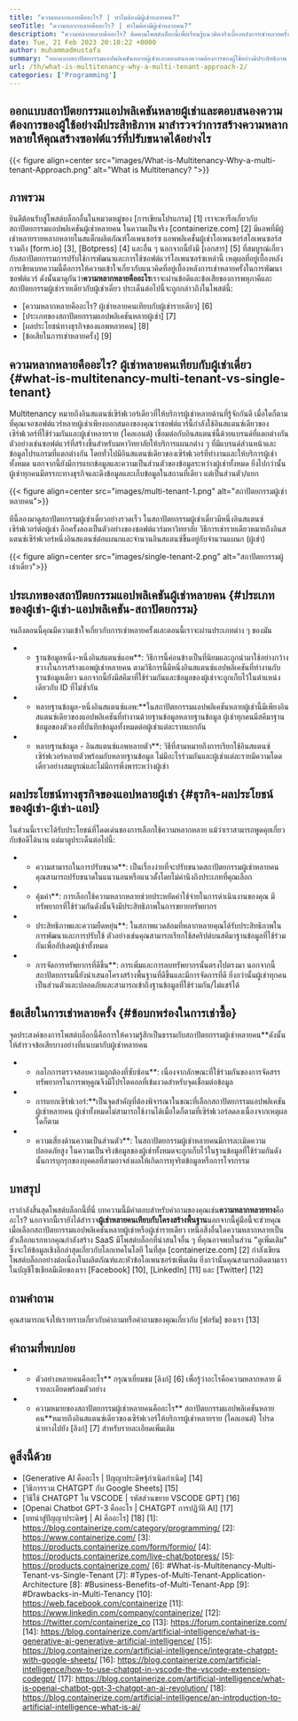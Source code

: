 ```yaml
---
title: "ความหลากหลายคืออะไร? | ทำไมต้องมีผู้เช่าหลายคน?" 
seoTitle: "ความหลากหลายคืออะไร? | ทำไมต้องมีผู้เช่าหลายคน?" 
description: "ความหลากหลายคืออะไร? ติดตามโพสต์บล็อกนี้เพื่อเรียนรู้แนวคิดจริงเบื้องหลังการเช่าหลายครั้งและเริ่มสร้างแอปพลิเคชันผู้เช่าที่ปรับขนาดได้" 
date: Tue, 21 Feb 2023 20:10:22 +0000
author: muhammadmustafa
summary: "ออกแบบสถาปัตยกรรมแอปพลิเคชันหลายผู้เช่าและตอบสนองความต้องการของผู้ใช้อย่างมีประสิทธิภาพ มาสำรวจว่าการสร้างความหลากหลายให้คุณสร้างซอฟต์แวร์ที่ปรับขนาดได้อย่างไร" 
url: /th/what-is-multitenancy-why-a-multi-tenant-approach-2/
categories: ['Programming']
---
```


## ออกแบบสถาปัตยกรรมแอปพลิเคชันหลายผู้เช่าและตอบสนองความต้องการของผู้ใช้อย่างมีประสิทธิภาพ มาสำรวจว่าการสร้างความหลากหลายให้คุณสร้างซอฟต์แวร์ที่ปรับขนาดได้อย่างไร

{{< figure align=center src="images/What-is-Multitenancy-Why-a-multi-tenant-Approach.png" alt="What is Multitenancy? ">}}


## ภาพรวม
ยินดีต้อนรับสู่โพสต์บล็อกอื่นในหมวดหมู่ของ [การเขียนโปรแกรม] [1] เราจะหารือเกี่ยวกับสถาปัตยกรรมแอปพลิเคชันผู้เช่าหลายคน ในความเป็นจริง [containerize.com] [2] มีแอพที่มีผู้เช่าหลายรายหลากหลายในสแต็กผลิตภัณฑ์โอเพนซอร์ซ แอพพลิเคชั่นผู้เช่าโอเพนซอร์สโอเพนซอร์สรวมถึง [form.io] [3], [Botpress] [4] และอื่น ๆ นอกจากนี้ยังมี [เอกสาร] [5] ที่สมบูรณ์เกี่ยวกับสถาปัตยกรรมการปรับใช้การพัฒนาและการใช้ซอฟต์แวร์โอเพนซอร์ซเหล่านี้ เหตุผลที่อยู่เบื้องหลังการเขียนบทความนี้คือการให้ความเข้าใจเกี่ยวกับแนวคิดที่อยู่เบื้องหลังการเช่าหลายครั้งในการพัฒนาซอฟต์แวร์ ดังนั้นมาดูกันว่า**ความหลากหลายคืออะไร**เราจะผ่านข้อดีและข้อเสียของการพหุภาคีและสถาปัตยกรรมผู้เช่ารายเดียวกับผู้เช่าเดี่ยว
ประเด็นต่อไปนี้จะถูกกล่าวถึงในโพสต์นี้:
  * [ความหลากหลายคืออะไร? ผู้เช่าหลายคนเทียบกับผู้เช่ารายเดียว] [6]
  * [ประเภทของสถาปัตยกรรมแอปพลิเคชันหลายผู้เช่า] [7]
  * [ผลประโยชน์ทางธุรกิจของแอพหลายคน] [8]
  * [ข้อเสียในการเช่าหลายครั้ง] [9]

## ความหลากหลายคืออะไร? ผู้เช่าหลายคนเทียบกับผู้เช่าเดี่ยว {#what-is-multitenancy-multi-tenant-vs-single-tenant}
Multitenancy หมายถึงอินสแตนซ์เซิร์ฟเวอร์เดียวที่ให้บริการผู้เช่าหลายด้านที่รู้จักกันดี เมื่อใดก็ตามที่คุณเจอซอฟต์แวร์หลายผู้เช่าเพียงบอกสมองของคุณว่าซอฟต์แวร์นี้กำลังใช้อินสแตนซ์เดียวของเซิร์ฟเวอร์ที่ใช้ร่วมกันและผู้เช่าหลายราย (ไคลเอนต์) เชื่อมต่อกับอินสแตนซ์นี้ด้วยแบรนด์ที่แตกต่างกัน
ตัวอย่างเช่นซอฟต์แวร์ที่สร้างขึ้นสำหรับมหาวิทยาลัยให้บริการแผนกต่าง ๆ ที่มีแบรนด์ส่วนหน้าและข้อมูลโปรแกรมที่แตกต่างกัน โดยทั่วไปมีอินสแตนซ์เดียวของเซิร์ฟเวอร์ที่ทำงานและให้บริการผู้เช่าทั้งหมด นอกจากนี้ยังมีการแยกข้อมูลและความเป็นส่วนตัวของข้อมูลระหว่างผู้เช่าทั้งหมด ยิ่งไปกว่านั้นผู้เช่าทุกคนมีตรรกะทางธุรกิจและดึงข้อมูลและเก็บข้อมูลในสถานที่เดียว แต่เป็นส่วนตัว/แยก

{{< figure align=center src="images/multi-tenant-1.png" alt="สถาปัตยกรรมผู้เช่าหลายคน">}}

ทีนี้ลองมาดูสถาปัตยกรรมผู้เช่าเดี่ยวอย่างรวดเร็ว ในสถาปัตยกรรมผู้เช่าเดี่ยวมีหนึ่งอินสแตนซ์เซิร์ฟเวอร์ต่อผู้เช่า อีกครั้งลองเป็นตัวอย่างของซอฟต์แวร์มหาวิทยาลัย วิธีการเช่ารายเดียวหมายถึงอินสแตนซ์เซิร์ฟเวอร์หนึ่งอินสแตนซ์ต่อแผนกและจำนวนอินสแตนซ์ขึ้นอยู่กับจำนวนแผนก (ผู้เช่า)

{{< figure align=center src="images/single-tenant-2.png" alt="สถาปัตยกรรมผู้เช่าเดี่ยว">}}


## ประเภทของสถาปัตยกรรมแอปพลิเคชันผู้เช่าหลายคน {#ประเภทของผู้เช่า-ผู้เช่า-แอปพลิเคชัน-สถาปัตยกรรม}
จนถึงตอนนี้คุณมีความเข้าใจเกี่ยวกับการเช่าหลายครั้งและตอนนี้เราจะผ่านประเภทต่าง ๆ ของมัน
* * ฐานข้อมูลหนึ่ง-หนึ่งอินสแตนซ์แอพ**: วิธีการนี้ค่อนข้างเป็นที่นิยมและถูกนำมาใช้อย่างกว้างขวางในการสร้างแอพผู้เช่าหลายคน ตามวิธีการนี้มีหนึ่งอินสแตนซ์แอปพลิเคชันที่ทำงานกับฐานข้อมูลเดียว นอกจากนี้ยังมีสคีมาที่ใช้ร่วมกันและข้อมูลของผู้เช่าจะถูกเก็บไว้ในตำแหน่งเดียวกับ ID ที่ไม่ซ้ำกัน
* * หลายฐานข้อมูล-หนึ่งอินสแตนซ์แอพ:**ในสถาปัตยกรรมแอปพลิเคชันหลายผู้เช่านี้มีเพียงอินสแตนซ์เดียวของแอปพลิเคชันที่ทำงานด้วยฐานข้อมูลหลายฐานข้อมูล ผู้เช่าทุกคนมีสคีมาฐานข้อมูลของตัวเองที่บันทึกข้อมูลทั้งหมดต่อผู้เช่าแต่ละรายแยกกัน
* * หลายฐานข้อมูล - อินสแตนซ์แอพหลายตัว**: วิธีที่สามหมายถึงการเรียกใช้อินสแตนซ์เซิร์ฟเวอร์หลายตัวพร้อมกับหลายฐานข้อมูล ไม่มีอะไรร่วมกันและผู้เช่าแต่ละรายมีความโดดเดี่ยวอย่างสมบูรณ์และไม่มีการพึ่งพาระหว่างผู้เช่า

## ผลประโยชน์ทางธุรกิจของแอปหลายผู้เช่า {#ธุรกิจ-ผลประโยชน์ของผู้เช่า-ผู้เช่า-แอป}
ในส่วนนี้เราจะได้รับประโยชน์ที่โดดเด่นของการเลือกใช้ความหลากหลาย แม้ว่าเราสามารถพูดคุยเกี่ยวกับข้อดีได้นาน แต่มาดูประเด็นต่อไปนี้:
* * ความสามารถในการปรับขนาด**: เป็นเรื่องง่ายที่จะปรับขนาดสถาปัตยกรรมผู้เช่าหลายคน คุณสามารถปรับขนาดในแนวนอนหรือแนวตั้งโดยไม่คำนึงถึงประเภทที่คุณเลือก
* * คุ้มค่า**: การเลือกใช้ความหลากหลายช่วยประหยัดค่าใช้จ่ายในการดำเนินงานของคุณ มีทรัพยากรที่ใช้ร่วมกันดังนั้นจึงมีประสิทธิภาพในการขยายทรัพยากร
* * ประสิทธิภาพและความยืดหยุ่น**: ในสภาพแวดล้อมที่หลากหลายคุณได้รับประสิทธิภาพในการพัฒนาและการปรับใช้ ตัวอย่างเช่นคุณสามารถเรียกใช้สคริปต์บนสคีมาฐานข้อมูลที่ใช้ร่วมกันเพื่ออัปเดตผู้เช่าทั้งหมด
* * การจัดการทรัพยากรที่ดีขึ้น**: การเพิ่มและการลบทรัพยากรนั้นตรงไปตรงมา นอกจากนี้สถาปัตยกรรมนี้ยังนำเสนอโครงสร้างพื้นฐานที่ดีขึ้นและมีการจัดการที่ดี ยิ่งกว่านั้นผู้เช่าทุกคนเป็นส่วนตัวและปลอดภัยและสามารถเข้าถึงฐานข้อมูลที่ใช้ร่วมกัน/ไม่แชร์ได้

## ข้อเสียในการเช่าหลายครั้ง {#ข้อบกพร่องในการเช่าซื้อ}
จุดประสงค์ของการโพสต์บล็อกนี้คือการให้ความรู้สึกเป็นธรรมกับสถาปัตยกรรมผู้เช่าหลายคน**ดังนั้นให้สำรวจข้อเสียบางอย่างที่แนบมากับผู้เช่าหลายคน
* * กลไกการตรวจสอบความถูกต้องที่ซับซ้อน**: เนื่องจากลักษณะที่ใช้ร่วมกันของการจัดสรรทรัพยากรในการพหุคูณจึงมีโปรโตคอลที่เข้มงวดสำหรับจุดเชื่อมต่อข้อมูล
* * การแยกเซิร์ฟเวอร์:**เป็นจุดสำคัญที่ต้องพิจารณาในขณะที่เลือกสถาปัตยกรรมแอปพลิเคชันผู้เช่าหลายคน ผู้เช่าทั้งหมดไม่สามารถใช้งานได้เมื่อใดก็ตามที่เซิร์ฟเวอร์ลดลงเนื่องจากเหตุผลใดก็ตาม
* * ความเสี่ยงด้านความเป็นส่วนตัว**: ในสถาปัตยกรรมผู้เช่าหลายคนมีการละเมิดความปลอดภัยสูง ในความเป็นจริงข้อมูลของผู้เช่าทั้งหมดจะถูกเก็บไว้ในฐานข้อมูลที่ใช้ร่วมกันดังนั้นการบุกรุกของบุคคลที่สามอาจส่งผลให้เกิดการทุจริตข้อมูลหรือการโจรกรรม

## บทสรุป
เรากำลังสิ้นสุดโพสต์บล็อกนี้ที่นี่ บทความนี้มีคำตอบสำหรับคำถามของคุณเช่น**ความหลากหลายทาง**คืออะไร? นอกจากนี้เรายังได้สำรวจ**ผู้เช่าหลายคนเทียบกับโครงสร้างพื้นฐาน**นอกจากนี้คู่มือนี้จะช่วยคุณเมื่อเลือกสถาปัตยกรรมแอปพลิเคชันหลายผู้เช่าหรือผู้เช่ารายเดียว เหนือสิ่งอื่นใดความหลากหลายเป็นตัวเลือกแรกหากคุณกำลังสร้าง SaaS มีโพสต์บล็อกที่น่าสนใจอื่น ๆ ที่คุณอาจพบในส่วน "ดูเพิ่มเติม" ซึ่งจะให้ข้อมูลเชิงลึกล่าสุดเกี่ยวกับโลกเทคโนโลยี
ในที่สุด [containerize.com] [2] กำลังเขียนโพสต์บล็อกอย่างต่อเนื่องในผลิตภัณฑ์และหัวข้อโอเพนซอร์ซเพิ่มเติม ยิ่งกว่านั้นคุณสามารถติดตามเราในบัญชีโซเชียลมีเดียของเรา [Facebook] [10], [LinkedIn] [11] และ [Twitter] [12]

## ถามคำถาม
คุณสามารถแจ้งให้เราทราบเกี่ยวกับคำถามหรือคำถามของคุณเกี่ยวกับ [ฟอรัม] ของเรา [13]

## คำถามที่พบบ่อย
* * ตัวอย่างหลายคนคืออะไร**
กรุณาเยี่ยมชม [ลิงก์] [6] เพื่อรู้ว่าอะไรคือความหลากหลาย มีรายละเอียดพร้อมตัวอย่าง
* * ความหมายของสถาปัตยกรรมผู้เช่าหลายคนคืออะไร**
สถาปัตยกรรมแอปพลิเคชันหลายคน**หมายถึงอินสแตนซ์เดียวของเซิร์ฟเวอร์ให้บริการผู้เช่าหลายราย (ไคลเอนต์) โปรดนำทางไปยัง [ลิงก์] [7] สำหรับรายละเอียดเพิ่มเติม

## ดูสิ่งนี้ด้วย
  * [Generative AI คืออะไร | ปัญญาประดิษฐ์กำเนิดกำเนิด] [14]
  * [วิธีการรวม CHATGPT กับ Google Sheets] [15]
  * [วิธีใช้ CHATGPT ใน VSCODE | รหัสส่วนขยาย VSCODE GPT] [16]
  * [Openai Chatbot GPT-3 คืออะไร | CHATGPT การปฏิวัติ AI] [17]
  * [บทนำสู่ปัญญาประดิษฐ์ | AI คืออะไร] [18]
[1]: https://blog.containerize.com/category/programming/
[2]: https://www.containerize.com/
[3]: https://products.containerize.com/form/formio/
[4]: https://products.containerize.com/live-chat/botpress/
[5]: https://products.containerize.com/
[6]: #What-is-Multitenancy-Multi-Tenant-vs-Single-Tenant
[7]: #Types-of-Multi-Tenant-Application-Architecture
[8]: #Business-Benefits-of-Multi-Tenant-App
[9]: #Drawbacks-in-Multi-Tenancy
[10]: https://web.facebook.com/containerize
[11]: https://www.linkedin.com/company/containerize/
[12]: https://twitter.com/containerize_co
[13]: https://forum.containerize.com/
[14]: https://blog.containerize.com/artificial-intelligence/what-is-generative-ai-generative-artificial-intelligence/
[15]: https://blog.containerize.com/artificial-intelligence/integrate-chatgpt-with-google-sheets/
[16]: https://blog.containerize.com/artificial-intelligence/how-to-use-chatgpt-in-vscode-the-vscode-extension-codegpt/
[17]: https://blog.containerize.com/artificial-intelligence/what-is-openai-chatbot-gpt-3-chatgpt-an-ai-revolution/
[18]: https://blog.containerize.com/artificial-intelligence/an-introduction-to-artificial-intelligence-what-is-ai/
